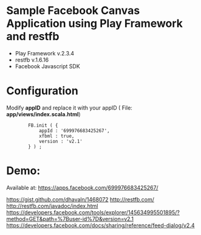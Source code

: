 Sample Facebook Canvas Application using Play Framework and restfb
==================================================================

+   Play Framework v.2.3.4
+   restfb v.1.6.16
+   Facebook Javascript SDK

Configuration
============

Modify **appID** and replace it with your appID ( File: **app/views/index.scala.html**)

            FB.init ( {
                appId : '699976683425267',
                xfbml : true,
                version : 'v2.1'
            } ) ;

Demo:
=====

Available at: https://apps.facebook.com/699976683425267/


https://gist.github.com/dhavaln/1468072
http://restfb.com/
http://restfb.com/javadoc/index.html
https://developers.facebook.com/tools/explorer/145634995501895/?method=GET&path=%7Buser-id%7D&version=v2.1
https://developers.facebook.com/docs/sharing/reference/feed-dialog/v2.4
